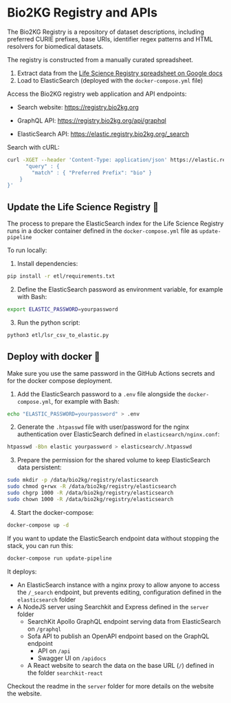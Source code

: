 # Bio2KG Registry and APIs

The Bio2KG Registry is a repository of dataset descriptions, including preferred CURIE prefixes, base URIs, identifier regex patterns and HTML resolvers for biomedical datasets.

The registry is constructed from a manually curated spreadsheet.

1. Extract data from the [Life Science Registry spreadsheet on Google docs](https://docs.google.com/spreadsheets/d/1c4DmQqTGS4ZvJU_Oq2MFnLk-3UUND6pWhuMoP8jgZhg/edit#gid=0)
2. Load to ElasticSearch (deployed with the `docker-compose.yml` file)

Access the Bio2KG registry web application and API endpoints:

* Search website: https://registry.bio2kg.org

* GraphQL API: https://registry.bio2kg.org/api/graphql

* ElasticSearch API: https://elastic.registry.bio2kg.org/_search

Search with cURL:

```bash
curl -XGET --header 'Content-Type: application/json' https://elastic.registry.bio2kg.org/prefixes/_search -d '{
      "query" : {
        "match" : { "Preferred Prefix": "bio" }
    }
}'
```

##  Update the Life Science Registry 🐍

The process to prepare the ElasticSearch index for the Life Science Registry runs in a docker container defined in the `docker-compose.yml` file as `update-pipeline`

To run locally:

1. Install dependencies:

```bash
pip install -r etl/requirements.txt
```

2. Define the ElasticSearch password as environment variable, for example with Bash:

```bash
export ELASTIC_PASSWORD=yourpassword
```

3. Run the python script:

```bash
python3 etl/lsr_csv_to_elastic.py
```

## Deploy with docker 🐳

Make sure you use the same password in the GitHub Actions secrets and for the docker compose deployment.

1. Add the ElasticSearch password to a `.env` file alongside the `docker-compose.yml`, for example with Bash:

```bash
echo "ELASTIC_PASSWORD=yourpassword" > .env
```

2. Generate the `.htpasswd` file with user/password for the nginx authentication over ElasticSearch defined in `elasticsearch/nginx.conf`:

```bash
htpasswd -Bbn elastic yourpassword > elasticsearch/.htpasswd
```

3. Prepare the permission for the shared volume to keep ElasticSearch data persistent:

```bash
sudo mkdir -p /data/bio2kg/registry/elasticsearch
sudo chmod g+rwx -R /data/bio2kg/registry/elasticsearch
sudo chgrp 1000 -R /data/bio2kg/registry/elasticsearch
sudo chown 1000 -R /data/bio2kg/registry/elasticsearch
```

4. Start the docker-compose:

```bash
docker-compose up -d
```

If you want to update the ElasticSearch endpoint data without stopping the stack, you can run this:

```bash
docker-compose run update-pipeline
```

It deploys:

* An ElasticSearch instance with a nginx proxy to allow anyone to access the `/_search` endpoint, but prevents editing, configuration defined in the `elasticsearch` folder
* A NodeJS server using Searchkit and Express defined in the `server` folder
  * SearchKit Apollo GraphQL endpoint serving data from ElasticSearch on `/graphql`
  * Sofa API to publish an OpenAPI endpoint based on the GraphQL endpoint
    * API on `/api`
    * Swagger UI on `/apidocs`
  * A React website to search the data on the base URL (`/`) defined in the folder `searchkit-react`

Checkout the readme in the `server` folder for more details on the website the website.

